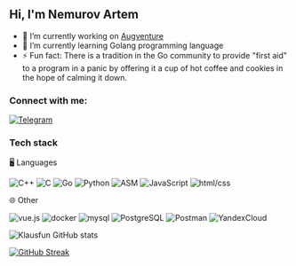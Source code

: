 ## Hi, I'm Nemurov Artem

- 🔭 I’m currently working on [Augventure](https://github.com/klausfun/Augventure)
- 🌱 I’m currently learning Golang programming language
- ⚡ Fun fact: There is a tradition in the Go community to provide "first aid" to a program in a panic by offering it a cup of hot coffee and cookies in the hope of calming it down.
<!--Fun fact: Некоторые разработчики шутят, что название языка Go происходит от того, что каждый раз, когда программа в нем впадает в панику, разработчики бегут "Go, go, go!" искать баги. -->
### Connect with me:

[![Telegram](https://img.shields.io/badge/-Telegram-18171C?style=for-the-badge&logo=telegram)](https://t.me/Artem_Nemurov)

### Tech stack
🖥️ Languages

![C++](https://img.shields.io/badge/-C++-603187?style=for-the-badge&logo=C%2b%2b)
![C](https://img.shields.io/badge/-C-603187?style=for-the-badge&logo=C)
![Go](https://img.shields.io/badge/-Go-603187?style=for-the-badge&logo=Go)
![Python](https://img.shields.io/badge/-Python-603187?style=for-the-badge&logo=Python)
![ASM](https://img.shields.io/badge/-ASM-603187?style=for-the-badge&logo=assembler)
![JavaScript](https://img.shields.io/badge/-JS-603187?style=for-the-badge&logo=JavaScript)
![html/css](https://img.shields.io/badge/-html/css-603187?style=for-the-badge&logo=html)

🌐 Other

![vue.js](https://img.shields.io/badge/-vue.js-24226D?style=for-the-badge&logo=vue.js)
![docker](https://img.shields.io/badge/-docker-24226D?style=for-the-badge&logo=docker)
![mysql](https://img.shields.io/badge/-mysql-24226D?style=for-the-badge&logo=mysql)
![PostgreSQL](https://img.shields.io/badge/-PostgreSQL-24226D?style=for-the-badge&logo=postgresql)
![Postman](https://img.shields.io/badge/-Postman-24226D?style=for-the-badge&logo=Postman)
![YandexCloud](https://img.shields.io/badge/-YandexCloud-24226D?style=for-the-badge&logo=YandexCloud)

![Klausfun GitHub stats](https://github-readme-stats.vercel.app/api?username=klausfun&show_icons=true&theme=radical)

[![GitHub Streak](https://github-readme-streak-stats.herokuapp.com?user=Klausfun&theme=radical)](https://git.io/streak-stats)